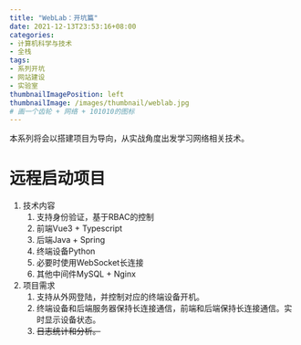 ```yaml
---
title: "WebLab：开坑篇"
date: 2021-12-13T23:53:16+08:00
categories:
- 计算机科学与技术
- 全栈
tags:
- 系列开坑
- 网站建设
- 实验室
thumbnailImagePosition: left
thumbnailImage: /images/thumbnail/weblab.jpg
# 画一个齿轮 + 网络 + 101010的图标
---
```

本系列将会以搭建项目为导向，从实战角度出发学习网络相关技术。
<!--more-->
# 远程启动项目
1. 技术内容
    1. 支持身份验证，基于RBAC的控制
    1. 前端Vue3 + Typescript
    1. 后端Java + Spring
    1. 终端设备Python
    1. 必要时使用WebSocket长连接
    1. 其他中间件MySQL + Nginx
1. 项目需求
    1. 支持从外网登陆，并控制对应的终端设备开机。
    1. 终端设备和后端服务器保持长连接通信，前端和后端保持长连接通信。实时显示设备状态。
    1. ~~日志统计和分析。~~
